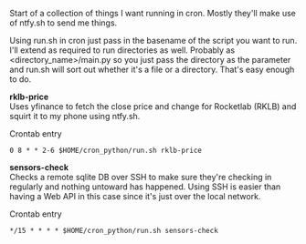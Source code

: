 Start of a collection of things I want running in cron. Mostly they'll make use of ntfy.sh to send me things. 

Using run.sh in cron just pass in the basename of the script you want to run.
I'll extend as required to run directories as well. Probably as <directory_name>/main.py 
so you just pass the directory as the parameter and run.sh
will sort out whether it's a file or a directory. That's easy
enough to do.

**rklb-price**  
Uses yfinance to fetch the close price and change for Rocketlab (RKLB) and squirt it to my phone using ntfy.sh.  

Crontab entry  
```cron
0 8 * * 2-6 $HOME/cron_python/run.sh rklb-price
```

**sensors-check**  
Checks a remote sqlite DB over SSH to make sure they're checking in regularly and nothing untoward has happened.
Using SSH is easier than having a Web API in this case since it's just over the local network.

Crontab entry  
```cron
*/15 * * * * $HOME/cron_python/run.sh sensors-check
```
